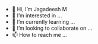 - 👋 Hi, I’m Jagadeesh M
- 👀 I’m interested in ...
- 🌱 I’m currently learning ...
- 💞️ I’m looking to collaborate on ...
- 📫 How to reach me ...

<!---
JaiCloud/JaiCloud is a ✨ special ✨ repository because its `README.md` (this file) appears on your GitHub profile.
You can click the Preview link to take a look at your changes.
--->
